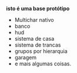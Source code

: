 **isto é uma base protótipo**
* Multichar nativo
* banco
* hud
* sistema de casa
* sistema de trancas
* grupos por hierarquia
* garagem
* e mais algumas coisas.
